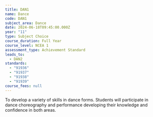 ```yaml
---
title: DAN1
name: Dance
code: DAN1
subject_area: Dance
date: 2024-06-18T09:45:00.000Z
year: "11"
type: Subject Choice
course_duration: Full Year
course_level: NCEA 1
assessment_type: Achievement Standard
leads_to:
  - DAN2
standards:
  - "91936"
  - "91937"
  - "91938"
  - "91939"
course_fees: null
---
```

To develop a variety of skills in dance forms. Students will participate in dance choreography and performance developing their knowledge and confidence in both areas.

